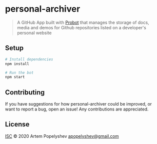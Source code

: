 # personal-archiver

> A GitHub App built with [Probot](https://github.com/probot/probot) that manages the storage of docs, media and demos for Github repositories listed on a developer's personal website

## Setup

```sh
# Install dependencies
npm install

# Run the bot
npm start
```

## Contributing

If you have suggestions for how personal-archiver could be improved, or want to report a bug, open an issue! Any contributions are appreciated.

## License

[ISC](LICENSE) © 2020 Artem Popelyshev <apopelyshev@gmail.com>

